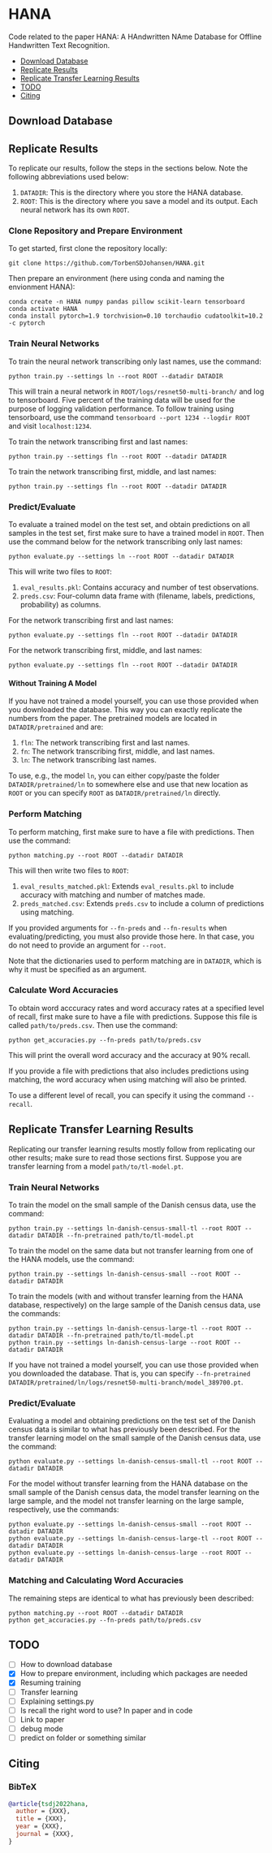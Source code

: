 # HANA
Code related to the paper HANA: A HAndwritten NAme Database for Offline Handwritten Text Recognition.

- [Download Database](#download-database)
- [Replicate Results](#replicate-results)
- [Replicate Transfer Learning Results](#replicate-transfer-learning-results)
- [TODO](#todo)
- [Citing](#citing)

## Download Database

## Replicate Results

To replicate our results, follow the steps in the sections below.
Note the following abbreviations used below:
1. `DATADIR`: This is the directory where you store the HANA database.
2. `ROOT`: This is the directory where you save a model and its output. Each neural network has its own `ROOT`.

### Clone Repository and Prepare Environment

To get started, first clone the repository locally:
```
git clone https://github.com/TorbenSDJohansen/HANA.git
```

Then prepare an environment (here using conda and naming the envionment HANA):
```
conda create -n HANA numpy pandas pillow scikit-learn tensorboard
conda activate HANA
conda install pytorch=1.9 torchvision=0.10 torchaudio cudatoolkit=10.2 -c pytorch
```

### Train Neural Networks
To train the neural network transcribing only last names, use the command:
```
python train.py --settings ln --root ROOT --datadir DATADIR
```
This will train a neural network in `ROOT/logs/resnet50-multi-branch/` and log to tensorboard.
Five percent of the training data will be used for the purpose of logging validation performance.
To follow training using tensorboard, use the command `tensorboard --port 1234 --logdir ROOT` and visit `localhost:1234`.

To train the network transcribing first and last names:
```
python train.py --settings fln --root ROOT --datadir DATADIR
```

To train the network transcribing first, middle, and last names:
```
python train.py --settings fln --root ROOT --datadir DATADIR
```

### Predict/Evaluate
To evaluate a trained model on the test set, and obtain predictions on all samples in the test set, first make sure to have a trained model in `ROOT`.
Then use the command below for the network transcribing only last names:
```
python evaluate.py --settings ln --root ROOT --datadir DATADIR
```
This will write two files to `ROOT`:
1. `eval_results.pkl`: Contains accuracy and number of test observations.
2. `preds.csv`: Four-column data frame with (filename, labels, predictions, probability) as columns.

For the network transcribing first and last names:
```
python evaluate.py --settings fln --root ROOT --datadir DATADIR
```

For the network transcribing first, middle, and last names:
```
python evaluate.py --settings fln --root ROOT --datadir DATADIR
```

#### Without Training A Model
If you have not trained a model yourself, you can use those provided when you downloaded the database.
This way you can exactly replicate the numbers from the paper.
The pretrained models are located in `DATADIR/pretrained` and are:
1. `fln`: The network transcribing first and last names.
2. `fn`: The network transcribing first, middle, and last names.
3. `ln`: The network transcribing last names.

To use, e.g., the model `ln`, you can either copy/paste the folder `DATADIR/pretrained/ln` to somewhere else and use that new location as `ROOT` or you can specify `ROOT` as `DATADIR/pretrained/ln` directly.

### Perform Matching
To perform matching, first make sure to have a file with predictions.
Then use the command:
```
python matching.py --root ROOT --datadir DATADIR
```
This will then write two files to `ROOT`:
1. `eval_results_matched.pkl`: Extends `eval_results.pkl` to include accuracy with matching and number of matches made.
2. `preds_matched.csv`: Extends `preds.csv` to include a column of predictions using matching.

If you provided arguments for `--fn-preds` and `--fn-results` when evaluating/predicting, you must also provide those here.
In that case, you do not need to provide an argument for `--root`.

Note that the dictionaries used to perform matching are in `DATADIR`, which is why it must be specified as an argument.

### Calculate Word Accuracies
To obtain word acccuracy rates and word accuracy rates at a specified level of recall, first make sure to have a file with predictions.
Suppose this file is called `path/to/preds.csv`.
Then use the command:
```
python get_accuracies.py --fn-preds path/to/preds.csv
```
This will print the overall word accuracy and the accuracy at 90% recall.

If you provide a file with predictions that also includes predictions using matching, the word accuracy when using matching will also be printed.

To use a different level of recall, you can specify it using the command `--recall`.

## Replicate Transfer Learning Results
Replicating our transfer learning results mostly follow from replicating our other results; make sure to read those sections first.
Suppose you are transfer learning from a model `path/to/tl-model.pt`.

### Train Neural Networks
To train the model on the small sample of the Danish census data, use the command:
```
python train.py --settings ln-danish-census-small-tl --root ROOT --datadir DATADIR --fn-pretrained path/to/tl-model.pt
```
To train the model on the same data but not transfer learning from one of the HANA models, use the command:
```
python train.py --settings ln-danish-census-small --root ROOT --datadir DATADIR
```

To train the models (with and without transfer learning from the HANA database, respectively) on the large sample of the Danish census data, use the commands:
```
python train.py --settings ln-danish-census-large-tl --root ROOT --datadir DATADIR --fn-pretrained path/to/tl-model.pt
python train.py --settings ln-danish-census-large --root ROOT --datadir DATADIR
```

If you have not trained a model yourself, you can use those provided when you downloaded the database.
That is, you can specify `--fn-pretrained DATADIR/pretrained/ln/logs/resnet50-multi-branch/model_389700.pt`.

### Predict/Evaluate
Evaluating a model and obtaining predictions on the test set of the Danish census data is similar to what has previously been described.
For the transfer learning model on the small sample of the Danish census data, use the command:
```
python evaluate.py --settings ln-danish-census-small-tl --root ROOT --datadir DATADIR
```

For the model without transfer learning from the HANA database on the small sample of the Danish census data, the model transfer learning on the large sample, and the model not transfer learning on the large sample, respectively, use the commands:
```
python evaluate.py --settings ln-danish-census-small --root ROOT --datadir DATADIR
python evaluate.py --settings ln-danish-census-large-tl --root ROOT --datadir DATADIR
python evaluate.py --settings ln-danish-census-large --root ROOT --datadir DATADIR
```

### Matching and Calculating Word Accuracies
The remaining steps are identical to what has previously been described:
```
python matching.py --root ROOT --datadir DATADIR
python get_accuracies.py --fn-preds path/to/preds.csv
```

## TODO
- [ ] How to download database
- [x] How to prepare environment, including which packages are needed
- [x] Resuming training
- [ ] Transfer learning
- [ ] Explaining settings.py
- [ ] Is recall the right word to use? In paper and in code
- [ ] Link to paper
- [ ] debug mode
- [ ] predict on folder or something similar

## Citing

### BibTeX
```bibtex
@article{tsdj2022hana,
  author = {XXX},
  title = {XXX},
  year = {XXX},
  journal = {XXX},
}
```
